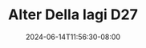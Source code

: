 --- 
title: "Alter Della lagi D27"
description: "streaming   Alter Della lagi D27 full full vidio terbaru"
date: 2024-06-14T11:56:30-08:00
file_code: "adircyxyj4hx"
draft: false
cover: "zautcxkd4rcmx3oj.jpg"
tags: ["Alter", "Della", "lagi", "bokep-indo", "bokep-viral", "bokep-ig"]
length: 126
fld_id: "1483233"
foldername: "Alter Della lagi"
categories: ["Alter Della lagi"]
views: 0
---